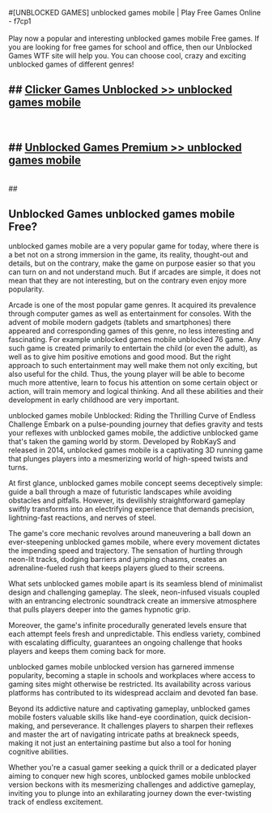 #[UNBLOCKED GAMES] unblocked games mobile | Play Free Games Online - f7cp1 <br>
<br>
Play now a popular and interesting unblocked games mobile Free games. If you are looking for free games for school and office, then our Unblocked Games WTF site will help you. You can choose cool, crazy and exciting unblocked games of different genres!


## ##  [Clicker Games Unblocked >> unblocked games mobile](http://freeplayer.one?title=unblocked_games_mobile&ref=22)
  <br>

##  ## [Unblocked Games Premium >> unblocked games mobile](http://freeplayer.one?title=unblocked_games_mobile&ref=22)
  <br>
  ##



## Unblocked Games unblocked games mobile Free?

unblocked games mobile are a very popular game for today, where there is a bet not on a strong immersion in the game, its reality, thought-out and details, but on the contrary, make the game on purpose easier so that you can turn on and not understand much. But if arcades are simple, it does not mean that they are not interesting, but on the contrary even enjoy more popularity.

Arcade is one of the most popular game genres. It acquired its prevalence through computer games as well as entertainment for consoles. With the advent of mobile modern gadgets (tablets and smartphones) there appeared and corresponding games of this genre, no less interesting and fascinating. For example unblocked games mobile unblocked 76 game. Any such game is created primarily to entertain the child (or even the adult), as well as to give him positive emotions and good mood. But the right approach to such entertainment may well make them not only exciting, but also useful for the child. Thus, the young player will be able to become much more attentive, learn to focus his attention on some certain object or action, will train memory and logical thinking. And all these abilities and their development in early childhood are very important.

unblocked games mobile Unblocked: Riding the Thrilling Curve of Endless Challenge
Embark on a pulse-pounding journey that defies gravity and tests your reflexes with unblocked games mobile, the addictive unblocked game that's taken the gaming world by storm. Developed by RobKayS and released in 2014, unblocked games mobile is a captivating 3D running game that plunges players into a mesmerizing world of high-speed twists and turns.

At first glance, unblocked games mobile concept seems deceptively simple: guide a ball through a maze of futuristic landscapes while avoiding obstacles and pitfalls. However, its devilishly straightforward gameplay swiftly transforms into an electrifying experience that demands precision, lightning-fast reactions, and nerves of steel.

The game's core mechanic revolves around maneuvering a ball down an ever-steepening unblocked games mobile, where every movement dictates the impending speed and trajectory. The sensation of hurtling through neon-lit tracks, dodging barriers and jumping chasms, creates an adrenaline-fueled rush that keeps players glued to their screens.

What sets unblocked games mobile apart is its seamless blend of minimalist design and challenging gameplay. The sleek, neon-infused visuals coupled with an entrancing electronic soundtrack create an immersive atmosphere that pulls players deeper into the games hypnotic grip.

Moreover, the game's infinite procedurally generated levels ensure that each attempt feels fresh and unpredictable. This endless variety, combined with escalating difficulty, guarantees an ongoing challenge that hooks players and keeps them coming back for more.

unblocked games mobile unblocked version has garnered immense popularity, becoming a staple in schools and workplaces where access to gaming sites might otherwise be restricted. Its availability across various platforms has contributed to its widespread acclaim and devoted fan base.

Beyond its addictive nature and captivating gameplay, unblocked games mobile fosters valuable skills like hand-eye coordination, quick decision-making, and perseverance. It challenges players to sharpen their reflexes and master the art of navigating intricate paths at breakneck speeds, making it not just an entertaining pastime but also a tool for honing cognitive abilities.

Whether you're a casual gamer seeking a quick thrill or a dedicated player aiming to conquer new high scores, unblocked games mobile unblocked version beckons with its mesmerizing challenges and addictive gameplay, inviting you to plunge into an exhilarating journey down the ever-twisting track of endless excitement.